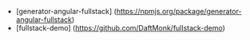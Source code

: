 - [generator-angular-fullstack] (https://npmjs.org/package/generator-angular-fullstack)
- [fullstack-demo] (https://github.com/DaftMonk/fullstack-demo)


